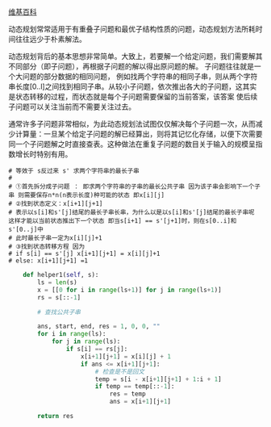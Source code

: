 [维基百科](https://zh.wikipedia.org/wiki/%E5%8A%A8%E6%80%81%E8%A7%84%E5%88%92)

动态规划常常适用于有重叠子问题和最优子结构性质的问题，动态规划方法所耗时间往往远少于朴素解法。

动态规划背后的基本思想非常简单。大致上，若要解一个给定问题，我们需要解其不同部分（即子问题），再根据子问题的解以得出原问题的解。 子问题往往就是一个大问题的部分数据的相同问题，
例如找两个字符串的相同子串，则从两个字符串长度[0..l]之间找到相同子串。从较小子问题，依次推出各大的子问题，这其实是状态转移的过程，而状态就是每个子问题需要保留的当前答案，该答案
使后续子问题可以关注当前而不需要关注过去。

通常许多子问题非常相似，为此动态规划法试图仅仅解决每个子问题一次，从而减少计算量：一旦某个给定子问题的解已经算出，则将其记忆化存储，以便下次需要同一个子问题解之时直接查表。这种做法在重复子问题的数目关于输入的规模呈指数增长时特别有用。

    # 等效于 s反过来 s' 求两个字符串的最长子串
    #
    # ①首先拆分成子问题 ： 即求两个字符串的子串的最长公共子串 因为该子串会影响下一个子串 则需要保存n*n(n表示长度)种可能的状态 即x[i][j]
    # ②找到状态定义：x[i+1][j+1]
    # 表示以s[i]和s'[j]结尾的最长子串长串，为什么以是以s[i]和s'[j]结尾的最长子串呢 这样才能以当前状态推出下一个状态 即当s[i+1] == s'[j+1]时，则在s[0..i]和s'[0..j]中
    # 此时最长子串一定为x[i][j]+1
    # ③找到状态转移方程 因为
    # if s[i] == s'[j] x[i+1][j+1] = x[i][j]+1
    # else: x[i+1][j+1] =1

```python
    def helper1(self, s):
        ls = len(s)
        x = [[0 for i in range(ls+1)] for j in range(ls+1)]
        rs = s[::-1]

        # 查找公共子串

        ans, start, end, res = 1, 0, 0, ""
        for i in range(ls):
            for j in range(ls):
                if s[i] == rs[j]:
                    x[i+1][j+1] = x[i][j] + 1
                    if ans <= x[i+1][j+1]:
                        # 检查是不是回文
                        temp = s[i - x[i+1][j+1] + 1:i + 1]
                        if temp == temp[::-1]:
                            res = temp
                            ans = x[i+1][j+1]

        return res
```